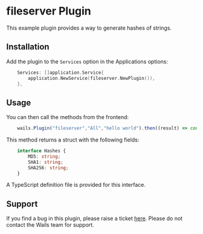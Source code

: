 # fileserver Plugin

This example plugin provides a way to generate hashes of strings.

## Installation

Add the plugin to the `Services` option in the Applications options:

```go
    Services: []application.Service{
        application.NewService(fileserver.NewPlugin()),
    },
```

## Usage

You can then call the methods from the frontend:

```js
    wails.Plugin("fileserver","All","hello world").then((result) => console.log(result))
```

This method returns a struct with the following fields:

```typescript
    interface Hashes {
        MD5: string;
        SHA1: string;
        SHA256: string;
    }
```

A TypeScript definition file is provided for this interface.

## Support

If you find a bug in this plugin, please raise a ticket [here](https://github.com/plugin/repository). 
Please do not contact the Wails team for support.
